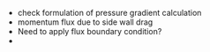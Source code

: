 - check formulation of pressure gradient calculation
- momentum flux due to side wall drag
- Need to apply flux boundary condition?
- 
 
